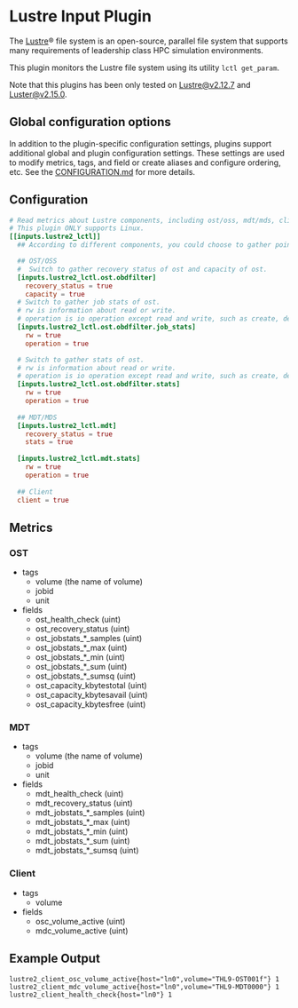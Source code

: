 # Lustre Input Plugin 
The [Lustre][]® file system is an open-source, parallel file system that
supports many requirements of leadership class HPC simulation environments.

This plugin monitors the Lustre file system using its utility `lctl get_param`.

Note that this plugins has been only tested on Lustre@v2.12.7 and Luster@v2.15.0.

## Global configuration options <!-- @/docs/includes/plugin_config.md -->
In addition to the plugin-specific configuration settings, plugins support
additional global and plugin configuration settings. These settings are used to
modify metrics, tags, and field or create aliases and configure ordering, etc.
See the [CONFIGURATION.md][CONFIGURATION.md] for more details.

[CONFIGURATION.md]: ../../../docs/CONFIGURATION.md#plugins

## Configuration
```toml @sample.conf
# Read metrics about Lustre components, including ost/oss, mdt/mds, client.
# This plugin ONLY supports Linux.
[[inputs.lustre2_lctl]]
  ## According to different components, you could choose to gather pointed data about the component.

  ## OST/OSS 
  #  Switch to gather recovery status of ost and capacity of ost.
  [inputs.lustre2_lctl.ost.obdfilter]
    recovery_status = true
    capacity = true
  # Switch to gather job stats of ost.
  # rw is information about read or write.
  # operation is io operation except read and write, such as create, destory etc.
  [inputs.lustre2_lctl.ost.obdfilter.job_stats]
    rw = true
    operation = true

  # Switch to gather stats of ost.
  # rw is information about read or write.
  # operation is io operation except read and write, such as create, destory etc.
  [inputs.lustre2_lctl.ost.obdfilter.stats]
    rw = true
    operation = true
  
  ## MDT/MDS
  [inputs.lustre2_lctl.mdt]
    recovery_status = true
    stats = true
  
  [inputs.lustre2_lctl.mdt.stats]
    rw = true
    operation = true
  
  ## Client
  client = true

```

## Metrics

### OST
* tags
  * volume (the name of volume)
  * jobid
  * unit
* fields
  * ost_health_check (uint)
  * ost_recovery_status (uint)
  * ost_jobstats_*_samples (uint)
  * ost_jobstats_*_max     (uint)
  * ost_jobstats_*_min     (uint)
  * ost_jobstats_*_sum     (uint)
  * ost_jobstats_*_sumsq   (uint)
  * ost_capacity_kbytestotal (uint)
  * ost_capacity_kbytesavail (uint)
  * ost_capacity_kbytesfree (uint)

### MDT
* tags
  * volume (the name of volume)
  * jobid
  * unit
* fields
  * mdt_health_check (uint)
  * mdt_recovery_status (uint)
  * mdt_jobstats_*_samples (uint)
  * mdt_jobstats_*_max     (uint)
  * mdt_jobstats_*_min     (uint)
  * mdt_jobstats_*_sum     (uint)
  * mdt_jobstats_*_sumsq   (uint)

### Client
* tags
  * volume
* fields
  * osc_volume_active (uint)
  * mdc_volume_active (uint)


## Example Output

```text
lustre2_client_osc_volume_active{host="ln0",volume="THL9-OST001f"} 1
lustre2_client_mdc_volume_active{host="ln0",volume="THL9-MDT0000"} 1
lustre2_client_health_check{host="ln0"} 1
```

[lustre]: http://lustre.org/
[guide]: http://wiki.lustre.org/Lustre_Monitoring_and_Statistics_Guide
